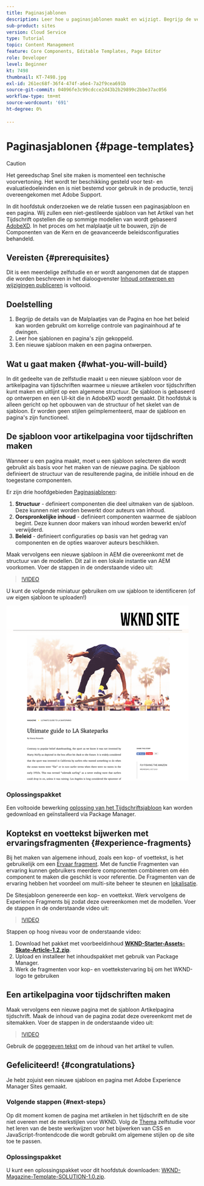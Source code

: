 ```yaml
---
title: Paginasjablonen
description: Leer hoe u paginasjablonen maakt en wijzigt. Begrijp de verhouding tussen een Malplaatje van de Pagina en een Pagina. Leer hoe u beleid van een paginasjabloon configureert voor korrelig beheer en consistentie van merken voor inhoud.  Een goed gestructureerde sjabloon voor artikel van het tijdschrift wordt gemaakt op basis van een model van Adobe XD.
sub-product: sites
version: Cloud Service
type: Tutorial
topic: Content Management
feature: Core Components, Editable Templates, Page Editor
role: Developer
level: Beginner
kt: 7498
thumbnail: KT-7498.jpg
exl-id: 261ec68f-36f4-474f-a6e4-7a2f9cea691b
source-git-commit: 04096fe3c99cdcce2d43b2b29899c2bbe37ac056
workflow-type: tm+mt
source-wordcount: '691'
ht-degree: 0%

---
```


# Paginasjablonen {#page-templates}

>[!CAUTION]
>
> Het gereedschap Snel site maken is momenteel een technische voorvertoning. Het wordt ter beschikking gesteld voor test- en evaluatiedoeleinden en is niet bestemd voor gebruik in de productie, tenzij overeengekomen met Adobe Support.

In dit hoofdstuk onderzoeken we de relatie tussen een paginasjabloon en een pagina. Wij zullen een niet-gestileerde sjabloon van het Artikel van het Tijdschrift opstellen die op sommige modellen van wordt gebaseerd [AdobeXD](https://www.adobe.com/products/xd.html). In het proces om het malplaatje uit te bouwen, zijn de Componenten van de Kern en de geavanceerde beleidsconfiguraties behandeld.

## Vereisten {#prerequisites}

Dit is een meerdelige zelfstudie en er wordt aangenomen dat de stappen die worden beschreven in het dialoogvenster [Inhoud ontwerpen en wijzigingen publiceren](./author-content-publish.md) is voltooid.

## Doelstelling

1. Begrijp de details van de Malplaatjes van de Pagina en hoe het beleid kan worden gebruikt om korrelige controle van paginainhoud af te dwingen.
1. Leer hoe sjablonen en pagina&#39;s zijn gekoppeld.
1. Een nieuwe sjabloon maken en een pagina ontwerpen.

## Wat u gaat maken {#what-you-will-build}

In dit gedeelte van de zelfstudie maakt u een nieuwe sjabloon voor de artikelpagina van tijdschriften waarmee u nieuwe artikelen voor tijdschriften kunt maken en uitlijnt op een algemene structuur. De sjabloon is gebaseerd op ontwerpen en een UI-kit die in AdobeXD wordt gemaakt. Dit hoofdstuk is alleen gericht op het opbouwen van de structuur of het skelet van de sjabloon. Er worden geen stijlen geïmplementeerd, maar de sjabloon en pagina&#39;s zijn functioneel.

## De sjabloon voor artikelpagina voor tijdschriften maken

Wanneer u een pagina maakt, moet u een sjabloon selecteren die wordt gebruikt als basis voor het maken van de nieuwe pagina. De sjabloon definieert de structuur van de resulterende pagina, de initiële inhoud en de toegestane componenten.

Er zijn drie hoofdgebieden [Paginasjablonen](https://experienceleague.adobe.com/docs/experience-manager-cloud-service/sites/authoring/features/templates.html):

1. **Structuur** - definieert componenten die deel uitmaken van de sjabloon. Deze kunnen niet worden bewerkt door auteurs van inhoud.
1. **Oorspronkelijke inhoud** - definieert componenten waarmee de sjabloon begint. Deze kunnen door makers van inhoud worden bewerkt en/of verwijderd.
1. **Beleid** - definieert configuraties op basis van het gedrag van componenten en de opties waarover auteurs beschikken.

Maak vervolgens een nieuwe sjabloon in AEM die overeenkomt met de structuur van de modellen. Dit zal in een lokale instantie van AEM voorkomen. Voer de stappen in de onderstaande video uit:

>[!VIDEO](https://video.tv.adobe.com/v/332915/?quality=12&learn=on)

U kunt de volgende miniatuur gebruiken om uw sjabloon te identificeren (of uw eigen sjabloon te uploaden!)

![Miniatuur van artikelpaginasjabloon](./assets/page-templates/article-page-template-thumbnail.png)


### Oplossingspakket

Een voltooide bewerking [oplossing van het Tijdschriftsjabloon](assets/page-templates/WKND-Magazine-Template-SOLUTION-1.1.zip) kan worden gedownload en geïnstalleerd via Package Manager.

## Koptekst en voettekst bijwerken met ervaringsfragmenten {#experience-fragments}

Bij het maken van algemene inhoud, zoals een kop- of voettekst, is het gebruikelijk om een [Ervaar fragment](https://experienceleague.adobe.com/docs/experience-manager-learn/sites/experience-fragments/experience-fragments-feature-video-use.html). Met de functie Fragmenten van ervaring kunnen gebruikers meerdere componenten combineren om één component te maken die geschikt is voor referentie. De Fragmenten van de ervaring hebben het voordeel om multi-site beheer te steunen en [lokalisatie](https://experienceleague.adobe.com/docs/experience-manager-core-components/using/components/experience-fragment.html?lang=en#localized-site-structure).

De Sitesjabloon genereerde een kop- en voettekst. Werk vervolgens de Experience Fragments bij zodat deze overeenkomen met de modellen. Voer de stappen in de onderstaande video uit:

>[!VIDEO](https://video.tv.adobe.com/v/332916/?quality=12&learn=on)

Stappen op hoog niveau voor de onderstaande video:

1. Download het pakket met voorbeeldinhoud **[WKND-Starter-Assets-Skate-Article-1.2.zip](assets/page-templates/WKND-Starter-Assets-Skate-Article-1.2.zip)**.
1. Upload en installeer het inhoudspakket met gebruik van Package Manager.
1. Werk de fragmenten voor kop- en voettekstervaring bij om het WKND-logo te gebruiken

## Een artikelpagina voor tijdschriften maken

Maak vervolgens een nieuwe pagina met de sjabloon Artikelpagina tijdschrift. Maak de inhoud van de pagina zodat deze overeenkomt met de sitemakken. Voer de stappen in de onderstaande video uit:

>[!VIDEO](https://video.tv.adobe.com/v/332917/?quality=12&learn=on)

Gebruik de [opgegeven tekst](./assets/page-templates/la-skateparks-copy.txt) om de inhoud van het artikel te vullen.

## Gefeliciteerd! {#congratulations}

Je hebt zojuist een nieuwe sjabloon en pagina met Adobe Experience Manager Sites gemaakt.

### Volgende stappen {#next-steps}

Op dit moment komen de pagina met artikelen in het tijdschrift en de site niet overeen met de merkstijlen voor WKND. Volg de [Thema](theming.md) zelfstudie voor het leren van de beste werkwijzen voor het bijwerken van CSS en JavaScript-frontendcode die wordt gebruikt om algemene stijlen op de site toe te passen.

### Oplossingspakket

U kunt een oplossingspakket voor dit hoofdstuk downloaden: [WKND-Magazine-Template-SOLUTION-1.0.zip](assets/page-templates/WKND-Magazine-Template-SOLUTION-1.0.zip).

